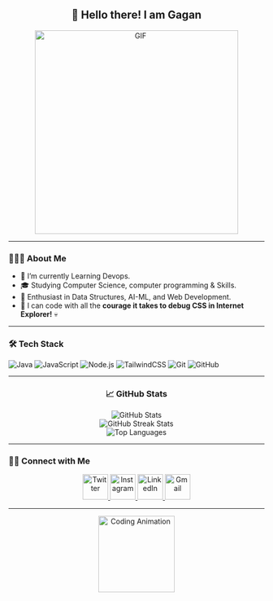 <h2 align="center"> 👋 Hello there! I am Gagan</h2>

<p align="center">
  <img align="center" alt="GIF" src="https://shorturl.at/kr7U7" width="400px"/>
</p>

---

<h3> 👨🏻‍💻 About Me </h3>
<ul>
  <li>🔭 I’m currently Learning Devops.</li>
  <li>🎓 Studying Computer Science, computer programming & Skills.</li>
  <li>🌱 Enthusiast in Data Structures, AI-ML, and Web Development.</li>
  <li>🦖 I can code with all the <strong>courage it takes to debug CSS in Internet Explorer!</strong> 💀</li>

</ul>

---

<h3>🛠 Tech Stack</h3>
<p>
  <img src="https://img.shields.io/badge/Code-Java-informational?style=flat&logo=java&color=blue" alt="Java"/>
  <img src="https://img.shields.io/badge/Code-JavaScript-informational?style=flat&logo=javascript&color=yellow" alt="JavaScript"/>
  <img src="https://img.shields.io/badge/Framework-Node.js-informational?style=flat&logo=node.js&color=green" alt="Node.js"/>
  <img src="https://img.shields.io/badge/Framework-TailwindCSS-informational?style=flat&logo=tailwindcss&color=blue" alt="TailwindCSS"/>
  <img src="https://img.shields.io/badge/Tools-Git-informational?style=flat&logo=git&color=orange" alt="Git"/>
  <img src="https://img.shields.io/badge/Tools-GitHub-informational?style=flat&logo=github&color=black" alt="GitHub"/>
</p>

---

<h3 align="center">📈 GitHub Stats</h3>
<p align="center">
  <img src="https://github-readme-stats.vercel.app/api?username=Gagan021-5&show_icons=true&theme=radical" alt="GitHub Stats" />
  <br>
  <img src="https://github-readme-streak-stats.herokuapp.com/?user=Gagan021-5&theme=radical" alt="GitHub Streak Stats" />
  <br>
  <img src="https://github-readme-stats.vercel.app/api/top-langs/?username=Gagan021-5&layout=compact&theme=radical" alt="Top Languages" />
</p>

---

<h3> 🤝🏻 Connect with Me </h3>
<p align="center">
  <a href="https://x.com/Gagan_zs" target="_blank" rel="noopener noreferrer">
    <img src="https://img.icons8.com/plasticine/100/000000/twitter.png" width="50" alt="Twitter"/>
  </a>
  <a href="https://www.instagram.com/gagan_yet/" target="_blank" rel="noopener noreferrer">
    <img src="https://img.icons8.com/plasticine/100/000000/instagram-new.png" width="50" alt="Instagram"/>
  </a>
  <a href="https://www.linkedin.com/in/gagan-singh-145781321/" target="_blank" rel="noopener noreferrer">
    <img src="https://img.icons8.com/plasticine/100/000000/linkedin.png" width="50" alt="LinkedIn"/>
  </a>
  <a href="mailto:gagansingh010221@gmail.com" target="_blank" rel="noopener noreferrer">
    <img src="https://img.icons8.com/plasticine/100/000000/gmail.png" width="50" alt="Gmail"/>
  </a>
</p>

---

<p align="center">
  <img src="https://media.giphy.com/media/xT9IgzoKnwFNmISR8I/giphy.gif" alt="Coding Animation" width="150px" />
</p>
